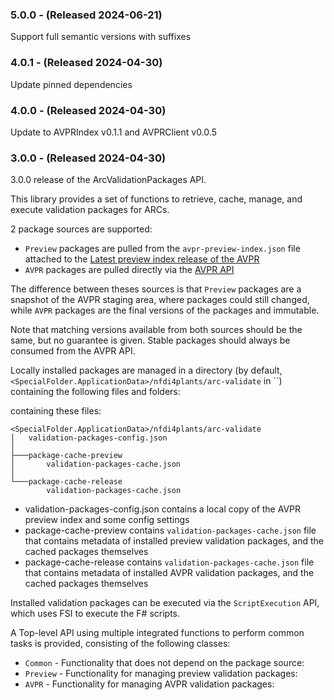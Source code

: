 ﻿### 5.0.0 - (Released 2024-06-21)

Support full semantic versions with suffixes

### 4.0.1 - (Released 2024-04-30)

Update pinned dependencies

### 4.0.0 - (Released 2024-04-30)

Update to AVPRIndex v0.1.1 and AVPRClient v0.0.5

### 3.0.0 - (Released 2024-04-30)

3.0.0 release of the ArcValidationPackages API.

This library provides a set of functions to retrieve, cache, manage, and execute validation packages for ARCs.

2 package sources are supported: 

- `Preview` packages are pulled from the `avpr-preview-index.json` file attached to the [Latest preview index release of the AVPR](https://github.com/nfdi4plants/arc-validate-package-registry/releases/tag/preview-index) 
- `AVPR` packages are pulled directly via the [AVPR API](https://avpr.nfdi4plants.org/swagger/index.html)

The difference between theses sources is that `Preview` packages are a snapshot of the AVPR staging area, where packages could still changed, while `AVPR` packages are the final versions of the packages and immutable.

Note that matching versions available from both sources should be the same, but no guarantee is given. Stable packages should always be consumed from the AVPR API.

Locally installed packages are managed in a directory (by default, `<SpecialFolder.ApplicationData>/nfdi4plants/arc-validate` in ``) containing the following files and folders:

containing these files:

```
<SpecialFolder.ApplicationData>/nfdi4plants/arc-validate
│   validation-packages-config.json
│ 
├───package-cache-preview
│       validation-packages-cache.json
│
└───package-cache-release
        validation-packages-cache.json
```

- validation-packages-config.json contains a local copy of the AVPR preview index and some config settings
- package-cache-preview contains `validation-packages-cache.json` file that contains metadata of installed preview validation packages, and the cached packages themselves
- package-cache-release contains `validation-packages-cache.json` file that contains metadata of installed AVPR validation packages, and the cached packages themselves

Installed validation packages can be executed via the `ScriptExecution` API, which uses FSI to execute the F# scripts.

A Top-level API using multiple integrated functions to perform common tasks is provided, consisting of the following classes:

- `Common` - Functionality that does not depend on the package source:
- `Preview` - Functionality for managing preview validation packages:
- `AVPR` - Functionality for managing AVPR validation packages: